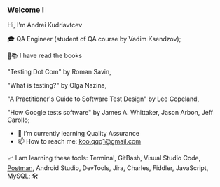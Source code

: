 ### Welcome !
Hi, I’m Andrei Kudriavtcev

🎓 QA Engineer (student of QA course by Vadim Ksendzov);

👀📚 I have read the books

"Testing Dot Com" by Roman Savin,

"What is testing?" by Olga Nazina,

"A Practitioner's Guide to Software Test Design" by Lee Copeland,

"How Google tests software" by  James A. Whittaker, Jason Arbon, Jeff Carollo;

- 🌱 I’m currently learning Quality Assurance
- 📫 How to reach me: koo.qqq1@gmail.com

📈 I am learning these tools: Terminal, GitBash, Visual Studio Code, [Postman](https://github.com/nonalone/postman), Android Studio, DevTools, Jira, Charles, Fiddler, JavaScript, MySQL; 🛠️
